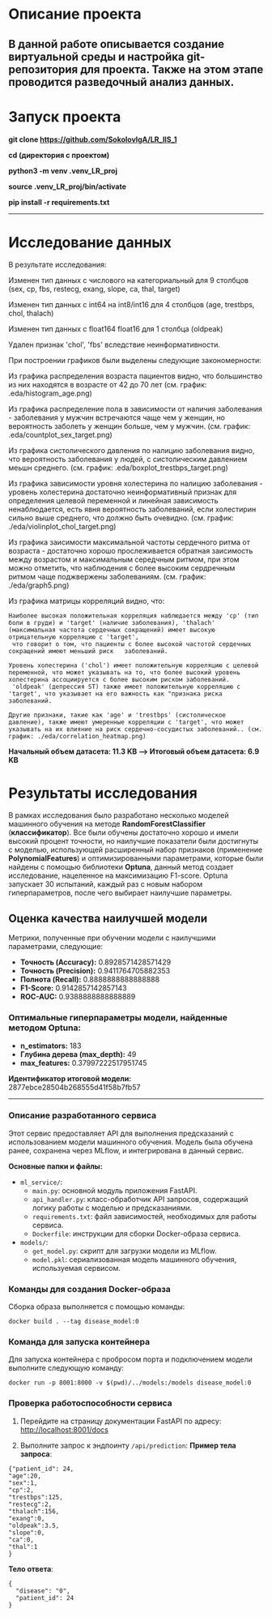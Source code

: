 # Описание проекта

В данной работе описывается создание виртуальной среды и настройка git-репозитория для проекта. Также на этом этапе проводится разведочный анализ данных.
---
# Запуск проекта

**git clone https://github.com/SokolovIgA/LR_IIS_1**

**cd (директория с проектом)**

**python3 -m venv .venv_LR_proj**

**source .venv_LR_proj/bin/activate**

**pip install -r requirements.txt**

---

# Исследование данных

В результате исследования:

  Изменен тип данных с числового на категориальный для 9 столбцов (sex, cp, fbs, restecg, exang, slope, ca, thal, target)
  
  Изменен тип данных с int64 на int8/int16 для 4 столбцов (age, trestbps, chol, thalach)
  
  Изменен тип данных с float164 float16 для 1 столбца (oldpeak)
  
  Удален признак 'chol', 'fbs'  вследствие неинформативности.

При построении графиков были выделены следующие закономерности:

   Из графика распределения возраста пациентов видно, что большинство из них находятся в возрасте от 42 до 70 лет (см. график: .eda/histogram_age.png)
   
   Из графика распределение пола в зависимости от наличия заболевания - заболевания у мужчин встречаются чаще чем у женщин, но вероятность заболеть у женщин больше, чем у мужчин. (см. график: .eda/countplot_sex_target.png)
  
   
   Из графика систолического давления по налицию заболевания видно, что вероятность заболевания у людей, с систолическим давлением меьшн среднего. (см. график: .eda/boxplot_trestbps_target.png)
   
   Из графика зависимости уровня холестерина по налицию заболевания - уровень холестерина достаточно неинформативный признак для определения целевой переменной и линейная зависимость ненаблюдается, есть явня вероятность заболеваний, если холестирин сильно выше среднего,   что должно быть очевидно. (см. график: ./eda/violinplot_chol_target.png)
   
   Из графика заисимости максимальной частоты сердечного ритма от возраста - достаточно хорошо прослеживается обратная заисимость между возрастом и максимальным середчным ритмом, при этом можно отметить, что наблюдения с более высоким сердречным ритмом чаще поджвержены заболеваниям. (см. график: ./eda/graph5.png)
   
  Из графика матрицы корреляций видно, что:
  
  	Наиболее высокая положительная корреляция наблюдается между 'cp' (тип боли в груди) и 'target' (наличие заболевания), 'thalach' (максимальная частота сердечных сокращений) имеет высокую отрицательную корреляцию с 'target',
	 что говорит о том, что пациенты с более высокой частотой сердечных сокращений имеют меньший риск 	заболеваний.
	 
	Уровень холестерина ('chol') имеет положительную корреляцию с целевой переменной, что может указывать на то, что более высокий уровень холестерина ассоциируется с более высоким риском заболеваний.
	 'oldpeak' (депрессия ST) также имеет положительную корреляцию с 'target', что указывает на его важность как "признака риска заболеваний.
	 
	Другие признаки, такие как 'age' и 'trestbps' (систолическое давление), также имеют умеренные корреляции с 'target', что может указывать на их влияние на риск сердечно-сосудистых заболеваний.. (см. график: ./eda/correlation_heatmap.png) 
  

**Начальный объем датасета: 11.3 KB —> Итоговый объем датасета: 6.9 KB**

# Результаты исследования

В рамках исследования было разработано несколько моделей машинного обучения на методе **RandomForestClassifier** (**классификатор**). Все были обучены достаточно хорошо и имели высокий процент точности, но наилучшие показатели были достигнуты с моделью, использующей расширенный набор признаков (применение **PolynomialFeatures**) и оптимизированными параметрами, которые были найдены с помощью библиотеки **Optuna**, данный метод создает исследование, нацеленное на максимизацию F1-score. Optuna запускает 30 испытаний, каждый раз с новым набором гиперпараметров, после чего выбирает наилучшие параметры.
## Оценка качества наилучшей модели
Метрики, полученные при обучении модели с наилучшими параметрами, следующие:

- **Точность (Accuracy):** 0.8928571428571429
- **Точность (Precision):** 0.9411764705882353
- **Полнота (Recall):** 0.8888888888888888
- **F1-Score:** 0.9142857142857143
- **ROC-AUC:** 0.9388888888888889

### Оптимальные гиперпараметры модели, найденные методом **Optuna**:
- **n_estimators:** 183 
- **Глубина дерева (max_depth):** 49 
- **max_features:** 0.37997222517951745 

**Идентификатор итоговой модели:** 2877ebce28504b268555d41f58b7fb57

---
### Описание разработанного сервиса
Этот сервис предоставляет API для выполнения предсказаний с использованием модели машинного обучения. Модель была обучена ранее, сохранена через MLflow, и интегрирована в данный сервис.

**Основные папки и файлы:**
- `ml_service/`:
  - `main.py`: основной модуль приложения FastAPI.
  - `api_handler.py`: класс-обработчик API запросов, содержащий логику работы с моделью и предсказаниями.
  - `requirements.txt`: файл зависимостей, необходимых для работы сервиса.
  - `Dockerfile`: инструкции для сборки Docker-образа сервиса.
- `models/`:
  - `get_model.py`: скрипт для загрузки модели из MLflow.
  - `model.pkl`: сериализованная модель машинного обучения, используемая сервисом.
  
### Команды для создания Docker-образа
Сборка образа выполняется с помощью команды:
```
docker build . --tag disease_model:0
```

### Команда для запуска контейнера
Для запуска контейнера с пробросом порта и подключением модели выполните следующую команду:
```
docker run -p 8001:8000 -v $(pwd)/../models:/models disease_model:0
```
### Проверка работоспособности сервиса
1. Перейдите на страницу документации FastAPI по адресу:
   [http://localhost:8001/docs](http://localhost:8001/docs)

2. Выполните запрос к эндпоинту `/api/prediction`:
   **Пример тела запроса**:
```  
{"patient_id": 24,
"age":20,
"sex":1,
"cp":2,
"trestbps":125,
"restecg":2,
"thalach":156,
"exang":0,
"oldpeak":3.5,
"slope":0,
"ca":0,
"thal":1 
}
```
   **Тело ответа**:
```  
{
  "disease": "0",
  "patient_id": 24
}
```
